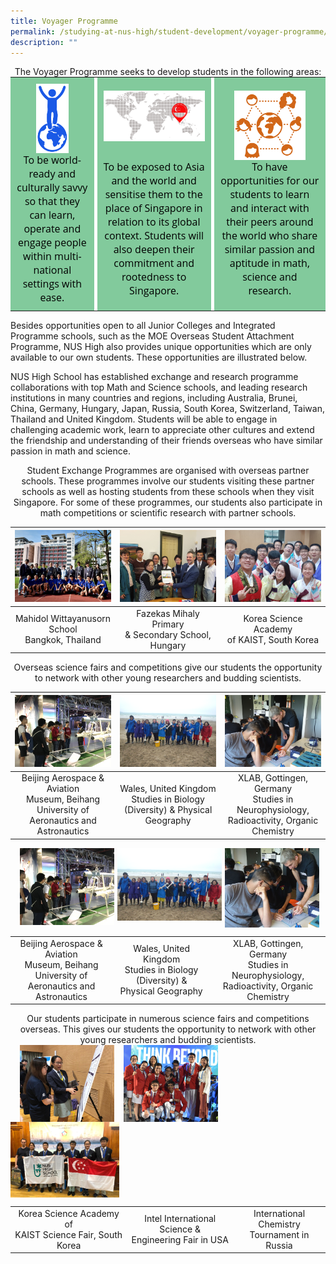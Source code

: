 ```yaml
---
title: Voyager Programme
permalink: /studying-at-nus-high/student-development/voyager-programme/
description: ""
---
```

<center>The Voyager Programme seeks to develop students in the following areas:</center>

<table style="margin: 0px; outline: 0px; padding: 0px; color: rgb(0, 0, 0); font-family: &quot;Open Sans&quot;, sans-serif; font-size: 16px; font-style: normal; font-variant-ligatures: normal; font-variant-caps: normal; font-weight: 400; letter-spacing: normal; orphans: 2; text-align: left; text-transform: none; white-space: normal; widows: 2; word-spacing: 0px; -webkit-text-stroke-width: 0px; background-color: rgb(255, 255, 255); text-decoration-thickness: initial; text-decoration-style: initial; text-decoration-color: initial;" border="0"><tbody style="margin: 0px; outline: 0px; padding: 0px;"><tr style="margin: 0px; outline: 0px; padding: 0px;"><td style="margin: 0px; outline: 0px; padding: 10px; background-color: rgb(130, 202, 156); text-align: center;"><img style="margin: auto; outline: none; padding: 0px; border: none; clear: both; display: block; object-fit: contain; object-position: center top; width: 53px; height: 111px;" class="ive_eobj_center" alt="Icon 1.png" src="/images/voyager1.jpg">To be world-ready and culturally savvy so that they can learn, operate and engage people within multi-national settings with ease.</td><td style="margin: 0px; outline: 0px; padding: 0px;" width="5px"></td><td style="margin: 0px; outline: 0px; padding: 10px; background-color: rgb(130, 202, 156); text-align: center;"><img style="margin: auto; outline: none; padding: 0px; border: none; clear: both; display: block; object-fit: contain; object-position: center top; width: 224px; height: 111px;" class="ive_eobj_center" alt="Icon 2.png" width="100%" src="/images/voyager2.jpg">To be exposed to Asia and the world and sensitise them to the place of Singapore in relation to its global context. Students will also deepen their commitment and rootedness to Singapore.</td><td style="margin: 0px; outline: 0px; padding: 0px;" width="5px"></td><td style="margin: 0px; outline: 0px; padding: 10px; background-color: rgb(130, 202, 156); text-align: center;"><img style="margin: auto; outline: none; padding: 0px; border: none; clear: both; display: block; object-fit: contain; object-position: center top; width: 116px; height: 111px;" class="ive_eobj_center" alt="Icon 3.png" src="/images/voyager3.jpg">To have opportunities for our students to learn and interact with their peers around the world who share similar passion and aptitude in math, science and research.</td></tr></tbody></table>

Besides opportunities open to all Junior Colleges and Integrated Programme schools, such as the MOE Overseas Student Attachment Programme, NUS High also provides unique opportunities which are only available to our own students. These opportunities are illustrated below.

NUS High School has established exchange and research programme collaborations with top Math and Science schools, and leading research institutions in many countries and regions, including Australia, Brunei, China, Germany, Hungary, Japan, Russia, South Korea, Switzerland, Taiwan, Thailand and United Kingdom. Students will be able to engage in challenging academic work, learn to appreciate other cultures and extend the friendship and understanding of their friends overseas who have similar passion in math and science.

<center>Student Exchange Programmes are organised with overseas partner schools. These programmes involve our students visiting these partner schools as well as hosting students from these schools when they visit Singapore. For some of these programmes, our students also participate in math competitions or scientific research with partner schools.</center>

<table>
	<thead>
		<tr>
			<th style="width: 33%; align: center">
					<img src="/images/Student Development/Voyager/voyager1.png" style="max-width: 100%; max-height:100%">
			</th>
			<th style="width: 33%; align: center">
				<img src="/images/Student Development/Voyager/voyager2.png" style="max-width: 100%; max-heigth: 100%">
			</th>
			<th style="width: 33%; align: center">
				<img src="/images/Student Development/Voyager/voyager3.png" style="max-width: 100%; max-heigth: 100%">
			</th>
		</tr>
	</thead>
	<tbody>
		<tr>
			<td style="text-align:center"> 
				Mahidol Wittayanusorn School<br>Bangkok, Thailand
			</td>
			<td style="text-align:center">
			Fazekas Mihaly Primary<br>&amp; Secondary School, Hungary
			</td>
			<td style="text-align:center">
			Korea Science Academy<br>of KAIST, South Korea
			</td>
		</tr>
	</tbody>
</table>

<center>Overseas science fairs and competitions give our students the opportunity to network with other young researchers and budding scientists.</center>

<table>
	<thead>
		<tr>
			<th style="width: 33%; align: center">
					<img src="/images/Student Development/Voyager/voyager4.png" style="max-width: 100%; max-height:100%">
			</th>
			<th style="width: 33%; align: center">
				<img src="/images/Student Development/Voyager/voyager5.png" style="max-width: 100%; max-heigth: 100%">
			</th>
			<th style="width: 33%; align: center">
				<img src="/images/Student Development/Voyager/voyager6.png" style="max-width: 100%; max-heigth: 100%">
			</th>
		</tr>
	</thead>
	<tbody>
		<tr>
			<td style="text-align:center"> 
				Beijing Aerospace &amp; Aviation<br>Museum, Beihang University of Aeronautics and Astronautics
			</td>
			<td style="text-align:center">
			Wales, United Kingdom<br>Studies in Biology (Diversity) &amp; Physical Geography
			</td>
			<td style="text-align:center">
			XLAB, Gottingen, Germany<br>Studies in Neurophysiology, Radioactivity, Organic Chemistry
			</td>
		</tr>
	</tbody>
</table>


<img src="/images/voyager7.jpg" style="width:30%;margin-right:5px;margin-left:15px;" align="left">
<img src="/images/voyager8.jpg" style="width:33%;margin-right:5px;" align="left">
<img src="/images/voyager9.jpg" style="width:30%;margin-right:5px;" align="left">

<br clear="left">

|  |  |  |
|:---:|:---:|:---:|
| Beijing Aerospace &amp; Aviation<br>Museum, Beihang University of<br>Aeronautics and Astronautics | Wales, United Kingdom<br>Studies in Biology (Diversity) &amp;<br>Physical Geography | XLAB, Gottingen, Germany<br>Studies in Neurophysiology,<br>Radioactivity, Organic Chemistry |

<center>Our students participate in numerous science fairs and competitions overseas. This gives our students the opportunity to network with other young researchers and budding scientists.</center>

<img src="/images/voyager10.jpg" style="width:30%;margin-right:15px;margin-left:15px;" align="left">
<img src="/images/voyager11.jpg" style="width:30%;margin-right:5px;" align="left">
<img src="/images/voyager12.jpg" style="width:34.5%;margin-right:5px;" align="left">

<br clear="left">

|  |  |  |
|:---:|:---:|:---:|
| Korea Science Academy of<br>KAIST Science Fair, South Korea | Intel International Science &amp;<br>Engineering Fair in USA | International Chemistry<br>Tournament in Russia |